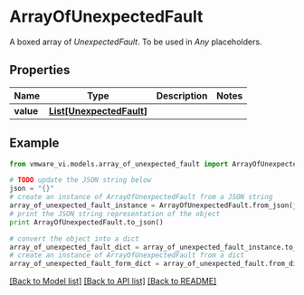 # ArrayOfUnexpectedFault

A boxed array of *UnexpectedFault*. To be used in *Any* placeholders. 

## Properties
Name | Type | Description | Notes
------------ | ------------- | ------------- | -------------
**value** | [**List[UnexpectedFault]**](UnexpectedFault.md) |  | 

## Example

```python
from vmware_vi.models.array_of_unexpected_fault import ArrayOfUnexpectedFault

# TODO update the JSON string below
json = "{}"
# create an instance of ArrayOfUnexpectedFault from a JSON string
array_of_unexpected_fault_instance = ArrayOfUnexpectedFault.from_json(json)
# print the JSON string representation of the object
print ArrayOfUnexpectedFault.to_json()

# convert the object into a dict
array_of_unexpected_fault_dict = array_of_unexpected_fault_instance.to_dict()
# create an instance of ArrayOfUnexpectedFault from a dict
array_of_unexpected_fault_form_dict = array_of_unexpected_fault.from_dict(array_of_unexpected_fault_dict)
```
[[Back to Model list]](../README.md#documentation-for-models) [[Back to API list]](../README.md#documentation-for-api-endpoints) [[Back to README]](../README.md)


